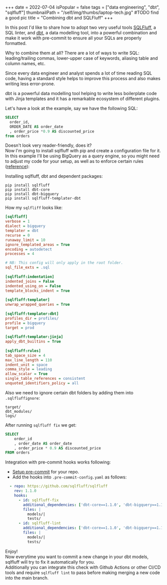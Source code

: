 +++
date = 2022-07-04
isPopular = false
tags = ["data engineering", "dbt", "sqlfluff"]
thumbnailPath = "/self/img/thumbs/laptop-tech.jpg" #TODO find a good pic
title = "Combining dbt and SQLFluff"
+++

In this post I'd like to share how to adopt two very useful tools [SQLFluff](https://www.sqlfluff.com/), a SQL linter,
and [dbt](https://www.getdbt.com/), a data modelling tool, into a powerful combination and make it work with pre-commit to ensure all your
SQLs are properly formatted.

Why to combine them at all?
There are a lot of ways to write SQL: leading/trailing commas, lower-upper case of keywords, 
aliasing table and column names, etc.

Since every data engineer and analyst spends a lot of time reading SQL code, 
having a standard style helps to improve this process and also makes writing less error-prone.

dbt is a powerful data modelling tool helping to write less boilerplate code with Jinja templates and 
it has a remarkable ecosystem of different plugins.

Let's have a look at the example, say we have the following SQL:
```sql
SELECT
  order_id,
  ORDER_DATE AS order_date
  , order_price *0.9 AS discounted_price
from orders
```

Doesn't look very reader-friendly, does it?  
Now I'm going to install sqlfluff with pip and create a configuration file for it.  
In this example I'll be using BigQuery as a query engine, so you might need to adjust my code for your setup, 
as well as to enforce certain rules ([reference](https://docs.sqlfluff.com/en/stable/rules.html)):

Installing sqlfluff, dbt and dependent packages:
```shell
pip install sqlfluff
pip install dbt-core
pip install dbt-bigquery
pip install sqlfluff-templater-dbt
```

How my `sqlfliff` looks like:
```ini
[sqlfluff]
verbose = 1
dialect = bigquery
templater = dbt
recurse = 0
runaway_limit = 10
ignore_templated_areas = True
encoding = autodetect
processes = 4

# NB: This config will only apply in the root folder.
sql_file_exts = .sql
    
[sqlfluff:indentation]
indented_joins = False
indented_using_on = False
template_blocks_indent = True
    
[sqlfluff:templater]
unwrap_wrapped_queries = True
    
[sqlfluff:templater:dbt]
profiles_dir = profiles/
profile = bigquery
target = prod
    
[sqlfluff:templater:jinja]
apply_dbt_builtins = True
    
[sqlfluff:rules]
tab_space_size = 4
max_line_length = 110
indent_unit = space
comma_style = leading
allow_scalar = True
single_table_references = consistent
unquoted_identifiers_policy = all
```

Also we need to ignore certain dbt folders by adding them into `.sqlfluffignore`:
```
target/
dbt_modules/
logs/
```

After running `sqlfluff fix` we get:
```sql
SELECT
    order_id
    , order_date AS order_date
    , order_price * 0.9 AS discounted_price
FROM orders
```

Integration with pre-commit hooks works following:
- [Setup pre-commit](https://pre-commit.com/) for your repo.
- Add the hooks into `.pre-commit-config.yaml` as follows:
```yaml
  - repo: https://github.com/sqlfluff/sqlfluff
    rev: 1.1.0
    hooks:
      - id: sqlfluff-fix
        additional_dependencies: ['dbt-core==1.1.0', 'dbt-bigquery==1.1.0', 'sqlfluff-templater-dbt==1.1.0']
        files: |
          models/|
          tests/
      - id: sqlfluff-lint
        additional_dependencies: ['dbt-core==1.1.0', 'dbt-bigquery==1.1.0', 'sqlfluff-templater-dbt==1.1.0']
        files: |
          models/|
          tests/
```
Enjoy!  
Now everytime you want to commit a new change in your dbt models, sqlfluff will try to fix it automatically for you.  
Additionally you can integrate this check with Github Actions or other CI/CD tools and require `sqlfluff lint` to pass
before making merging a new code into the main branch.
